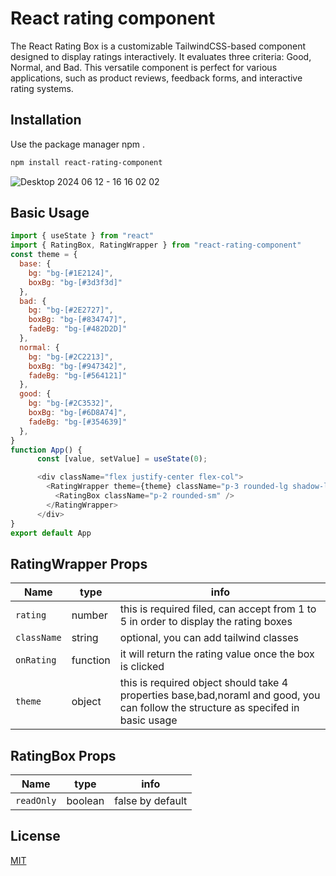 # React rating component

The React Rating Box is a customizable TailwindCSS-based component designed to display ratings interactively. It evaluates three criteria: Good, Normal, and Bad. This versatile component is perfect for various applications, such as product reviews, feedback forms, and interactive rating systems.

## Installation

Use the package manager npm .

```bash
npm install react-rating-component
```
![Desktop 2024 06 12 - 16 16 02 02](https://github.com/Malek-O/react-rating-box/assets/116006550/f1f56bd4-c883-4d63-b71f-bfe5f0d6dd16)

## Basic Usage

```javascript
import { useState } from "react"
import { RatingBox, RatingWrapper } from "react-rating-component"
const theme = {
  base: {
    bg: "bg-[#1E2124]",
    boxBg: "bg-[#3d3f3d]"
  },
  bad: {
    bg: "bg-[#2E2727]",
    boxBg: "bg-[#834747]",
    fadeBg: "bg-[#482D2D]"
  },
  normal: {
    bg: "bg-[#2C2213]",
    boxBg: "bg-[#947342]",
    fadeBg: "bg-[#564121]"
  },
  good: {
    bg: "bg-[#2C3532]",
    boxBg: "bg-[#6D8A74]",
    fadeBg: "bg-[#354639]"
  },
}
function App() {
      const [value, setValue] = useState(0);

      <div className="flex justify-center flex-col">
        <RatingWrapper theme={theme} className="p-3 rounded-lg shadow-lg gap-2" rating={value} onRating={(rate) => setValue(rate)}>
          <RatingBox className="p-2 rounded-sm" />
        </RatingWrapper>
      </div>
}
export default App

```

## RatingWrapper Props

| Name          | type     | info                                                                                                                              |
| ------------- | -------- | --------------------------------------------------------------------------------------------------------------------------------- |
| ``rating``    | number   | this is required filed, can accept from 1 to 5 in order to display the rating boxes                                                            |
| ``className`` | string   | optional, you can add tailwind classes                                                                                            |
| ``onRating``  | function | it will return the rating value once the box is clicked                                                                           |
| ``theme``     | object   | this is required object should take 4 properties base,bad,noraml and good, you can follow the structure as specifed in basic usage |


## RatingBox Props

| Name         | type    | info             |
| ------------ | ------- | ---------------- |
| ``readOnly`` | boolean | false by default |

## License

[MIT](https://choosealicense.com/licenses/mit/)

